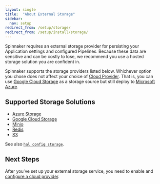 ```yaml
---
layout: single
title:  "About External Storage"
sidebar:
  nav: setup
redirect_from: /setup/storage/
redirect_from: /setup/install/storage/
---
```


Spinnaker requires an external storage provider for persisting your Application
settings and configured Pipelines. Because these data are sensitive and can be
costly to lose, we recommend you use a hosted storage solution you are confident
in.

Spinnaker supports the storage providers listed below. Whichever option you chose does not affect your choice of [Cloud
Provider](/setup/providers/). That is, you can use
[Google Cloud Storage](https://cloud.google.com/storage/) as a storage source
but still deploy to [Microsoft Azure](https://azure.microsoft.com/).

## Supported Storage Solutions

* [Azure Storage](/setup/install/storage/azs)
* [Google Cloud Storage](/setup/install/storage/gcs)
* [Minio](/setup/install/storage/minio)
* [Redis](/setup/install/storage/redis)
* [S3](/setup/install/storage/s3)

See also [`hal config storage`](/reference/halyard/commands/#hal-config-storage).

## Next Steps

After you've set up your external storage service, you need to enable and [configure a cloud provider](/setup/providers/).
